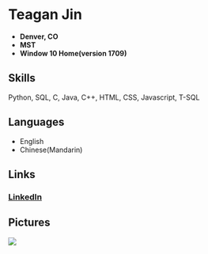 # Teagan Jin
* **Denver, CO**
* **MST**
* **Window 10 Home(version 1709)**
## Skills
Python, SQL, C, Java, C++, HTML, CSS, Javascript, T-SQL
## Languages
* English
* Chinese(Mandarin)
## Links
### [LinkedIn](https://www.linkedin.com/in/teagan-jin/) 
## Pictures
![](http://www.imaginativeink.co.uk/store/wp-content/uploads/2016/07/14/TDT-TWD-Daryl-Dixon-Alpha-large-Sand.png)
